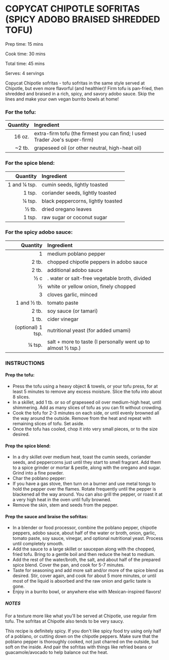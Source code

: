# COPYCAT CHIPOTLE SOFRITAS (SPICY ADOBO BRAISED SHREDDED TOFU)
Prep time:  15 mins 

Cook time:  30 mins 

Total time:  45 mins

Serves: 4 servings
 
Copycat Chipotle sofritas - tofu sofritas in the same style served at Chipotle, but even more flavorful (and healthier)! Firm tofu is pan-fried, then shredded and braised in a rich, spicy, and savory adobo sauce. Skip the lines and make your own vegan burrito bowls at home!

### For the tofu:
|Quantity|Ingredient|
----------:|:-------
|16 oz.| extra-firm tofu (the firmest you can find; I used Trader Joe's super-firm)|
|~2 tb.| grapeseed oil (or other neutral, high-heat oil)|
### For the spice blend:
|Quantity|Ingredient|
----------:|:-------
|1 and ¼ tsp.| cumin seeds, lightly toasted|
|1 tsp.| coriander seeds, lightly toasted|
|¼ tsp.| black peppercorns, lightly toasted|
|½ tb.| dried oregano leaves|
|1 tsp.| raw sugar or coconut sugar|
### For the spicy adobo sauce:
|Quantity|Ingredient|
----------:|:-------
|1| medium poblano pepper|
|2 tb.| chopped chipotle peppers in adobo sauce|
|2 tb.| additional adobo sauce|
|½ c|. water or salt-free vegetable broth, divided|
|½|white or yellow onion, finely chopped|
|3|cloves garlic, minced|
|1 and ½ tb. |tomato paste|
|2 tb. |soy sauce (or tamari)|
|1 tb.| cider vinegar|
|(optional) 1 tsp.| nutritional yeast (for added umami)|
|¼ tsp.| salt + more to taste (I personally went up to almost ½ tsp.)|



### INSTRUCTIONS

#### Prep the tofu:

* Press the tofu using a heavy object & towels, or your tofu press, for at least 5 minutes to remove any excess moisture. Slice the tofu into about 8 slices.
* In a skillet, add 1 tb. or so of grapeseed oil over medium-high heat, until shimmering. Add as many slices of tofu as you can fit without crowding.
* Cook the tofu for 2-3 minutes on each side, or until evenly browned all the way around the outside. Remove from the heat and repeat with remaining slices of tofu. Set aside.
* Once the tofu has cooled, chop it into very small pieces, or to the size desired.

#### Prep the spice blend:

* In a dry skillet over medium heat, toast the cumin seeds, coriander seeds, and peppercorns just until they start to smell fragrant. Add them to a spice grinder or mortar & pestle, along with the oregano and sugar. Grind into a fine powder.
* Char the poblano pepper:
* If you have a gas stove, then turn on a burner and use metal tongs to hold the pepper over the flames. Rotate frequently until the pepper is blackened all the way around. You can also grill the pepper, or roast it at a very high heat in the oven until fully browned.
* Remove the skin, stem and seeds from the pepper.

#### Prep the sauce and braise the sofritas:

* In a blender or food processor, combine the poblano pepper, chipotle peppers, adobo sauce, about half of the water or broth, onion, garlic, tomato paste, soy sauce, vinegar, and optional nutritional yeast. Process until completely smooth.
* Add the sauce to a large skillet or saucepan along with the chopped, fried tofu. Bring to a gentle boil and then reduce the heat to medium.
* Add the rest of the water/broth, the salt, and about half of the prepared spice blend. Cover the pan, and cook for 5-7 minutes.
* Taste for seasoning and add more salt and/or more of the spice blend as desired. Stir, cover again, and cook for about 5 more minutes, or until most of the liquid is absorbed and the raw onion and garlic taste is gone.
* Enjoy in a burrito bowl, or anywhere else with Mexican-inspired flavors!

##### NOTES

For a texture more like what you'll be served at Chipotle, use regular firm tofu. The sofritas at Chipotle also tends to be very saucy.

This recipe is definitely spicy. If you don't like spicy food try using only half of a poblano, or cutting down on the chipotle peppers. Make sure that the poblano pepper is thoroughly cooked, not just charred on the outside, but soft on the inside. And pair the sofritas with things like refried beans or guacamole/avocado to help balance out the heat.
